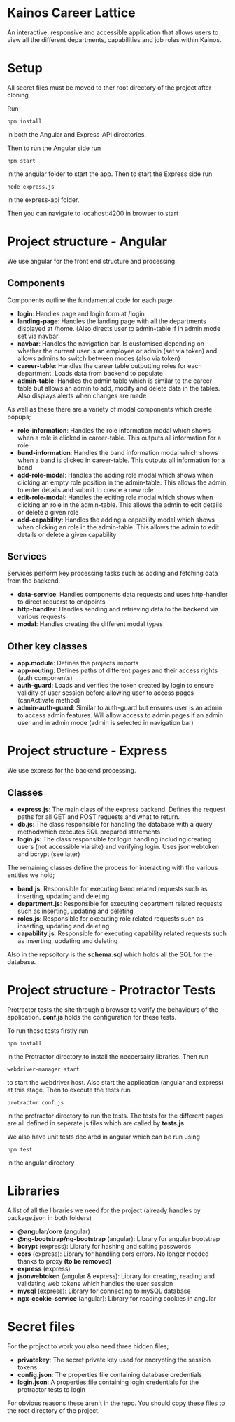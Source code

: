 # Kainos Career Lattice
An interactive, responsive and accessible application that allows users to view all the different departments, capabilities and job roles within Kainos. 

# Setup
All secret files must be moved to ther root directory of the project after cloning

Run 
```
npm install
```
in both the Angular and Express-API directories.

Then to run the Angular side run
```
npm start
```
in the angular folder to start the app. Then to start the Express side run
```
node express.js
```
in the express-api folder.

Then you can navigate to locahost:4200 in browser to start

# Project structure - Angular
We use angular for the front end structure and processing.

<h2>Components</h2>
Components outline the fundamental code for each page.

<ul>
  <li><b>login</b>: Handles page and login form at /login</li>
  <li><b>landing-page</b>: Handles the landing page with all the departments displayed at /home. (Also directs user to admin-table if in admin mode set via navbar</li>
  <li><b>navbar</b>: Handles the navigation bar. Is customised depending on whether the current user is an employee or admin (set via token) and allows admins to switch between modes (also via token)</li>
  <li><b>career-table</b>: Handles the career table outputting roles for each department. Loads data from backend to populate</li>
  <li><b>admin-table</b>: Handles the admin table which is similar to the career table but allows an admin to add, modify and delete data in the tables. Also displays alerts when changes are made</li>
</ul>
  
As well as these there are a variety of modal components which create popups;

<ul>
  <li><b>role-information</b>: Handles the role information modal which shows when a role is clicked in career-table. This outputs all information for a role</li>
  <li><b>band-information</b>: Handles the band information modal which shows when a band is clicked in career-table. This outputs all information for a band</li>
  <li><b>add-role-modal</b>: Handles the adding role modal which shows when clicking an empty role position in the admin-table. This allows the admin to enter details and submit to create a new role</li>
  <li><b>edit-role-modal</b>: Handles the editing role modal which shows when clicking an role in the admin-table. This allows the admin to edit details or delete a given role</li>
  <li><b>add-capability</b>: Handles the adding a capability modal which shows when clicking an role in the admin-table. This allows the admin to edit details or delete a given capability</li>
</ul>

<h2>Services</h2>
Services perform key processing tasks such as adding and fetching data from the backend.
  
<ul>
  <li><b>data-service</b>: Handles components data requests and uses http-handler to direct requerst to endpoints</li>
  <li><b>http-handler</b>: Handles sending and retrieving data to the backend via various requests</b></li>
  <li><b>modal</b>: Handles creating the different modal types</li>
</ul>

<h2>Other key classes</h2>
<ul>
  <li><b>app.module</b>: Defines the projects imports</li>
  <li><b>app-routing</b>: Defines paths of different pages and their access rights (auth components)</li>
  <li><b>auth-guard</b>: Loads and verifies the token created by login to ensure validity of user session before allowing user to access pages (canActivate method)</li>
  <li><b>admin-auth-guard</b>: Similar to auth-guard but ensures user is an admin to access admin features. Will allow access to admin pages if an admin user and in admin mode (admin is selected in navigation bar)</li>
</ul>
  
# Project structure - Express
We use express for the backend processing.

<h2>Classes</h2>
<ul>
  <li><b>express.js</b>: The main class of the express backend. Defines the request paths for all GET and POST requests and what to return.</li>
  <li><b>db.js</b>: The class responsible for handling the database with a query methodwhich executes SQL prepared statements</li>
  <li><b>login.js</b>: The class responsible for login handling including creating users (not accessible via site) and verifying login. Uses jsonwebtoken and bcrypt (see later)</li>
</ul>

The remaining classes define the process for interacting with the various entities we hold;
<ul>
  <li><b>band.js</b>: Responsible for executing band related requests such as inserting, updating and deleting</li>
  <li><b>department.js</b>: Responsible for executing department related requests such as inserting, updating and deleting</li>
  <li><b>roles.js</b>: Responsible for executing role related requests such as inserting, updating and deleting</li>
  <li><b>capability.js</b>: Responsible for executing capability related requests such as inserting, updating and deleting</li>
</ul>

Also in the repsoitory is the <b>schema.sql</b> which holds all the SQL for the database.

# Project structure - Protractor Tests
Protractor tests the site through a browser to verify the behaviours of the application.
<b>conf.js</b> holds the configuration for these tests.

To run these tests firstly run 
```
npm install
```
in the Protractor directory to install the neccersairy libraries. Then run
```
webdriver-manager start
```
to start the webdriver host. Also start the application (angular and express) at this stage. Then to execute the tests run
```
protractor conf.js
```
in the protractor directory to run the tests. The tests for the different pages are all defined in seperate js files which are called by <b>tests.js</b>

We also have unit tests declared in angular which can be run using
```
npm test
```
in the angular directory

# Libraries
A list of all the libraries we need for the project (already handles by package.json in both folders)

<ul>
  <li><b>@angular/core</b> (angular)</li>
  <li><b>@ng-bootstrap/ng-bootstrap</b> (angular): Library for angular bootstrap</li>
  <li><b>bcrypt</b> (express): Library for hashing and salting passwords</li>
  <li><b>cors</b> (express): Library for handling cors errors. No longer needed thanks to proxy <b>(to be removed)</b></li>
  <li><b>express</b> (express)</li>
  <li><b>jsonwebtoken</b> (angular & express): Library for creating, reading and validating web tokens which handles the user session</li>
  <li><b>mysql</b> (express): Library for connecting to mySQL database</li>
  <li><b>ngx-cookie-service</b> (angular): Library for reading cookies in angular</li>
</ul>

# Secret files
For the project to work you also need three hidden files;
<ul>
  <li><b>privatekey</b>: The secret private key used for encrypting the session tokens</li>
  <li><b>config.json</b>: The properties file containing database credentials</li>
  <li><b>login.json</b>: A properties file containing login credentials for the protractor tests to login</li>
</ul>
For obvious reasons these aren't in the repo. You should copy these files to the root directory of the project.
